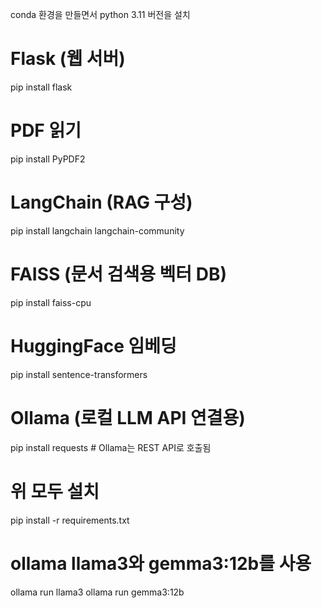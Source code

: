 conda 환경을 만들면서 python 3.11 버전을 설치

# Flask (웹 서버)
pip install flask

# PDF 읽기
pip install PyPDF2

# LangChain (RAG 구성)
pip install langchain langchain-community

# FAISS (문서 검색용 벡터 DB)
pip install faiss-cpu

# HuggingFace 임베딩
pip install sentence-transformers

# Ollama (로컬 LLM API 연결용)
pip install requests  # Ollama는 REST API로 호출됨

# 위 모두 설치

pip install -r requirements.txt

# ollama llama3와 gemma3:12b를 사용
ollama run llama3
ollama run gemma3:12b
